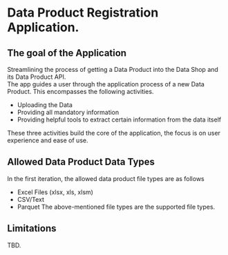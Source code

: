 # Data Product Registration Application.

## The goal of the Application 

Streamlining the process of getting a Data Product into the Data Shop and its Data Product API.  
The app guides a user through the application process of a new Data Product. This encompasses the following activities.
- Uploading the Data 
- Providing all mandatory information 
- Providing helpful tools to extract certain information from the data itself

These three activities build the core of the application, the focus is on user experience and ease of use.  



## Allowed Data Product Data Types 

In the first iteration, the allowed data product file types are as follows

- Excel Files (xlsx, xls, xlsm)
- CSV/Text  
- Parquet The above-mentioned file types are the supported file types.  



## Limitations 
TBD.








